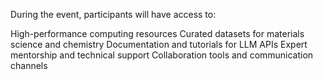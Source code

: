 During the event, participants will have access to:

High-performance computing resources
Curated datasets for materials science and chemistry
Documentation and tutorials for LLM APIs
Expert mentorship and technical support
Collaboration tools and communication channels

